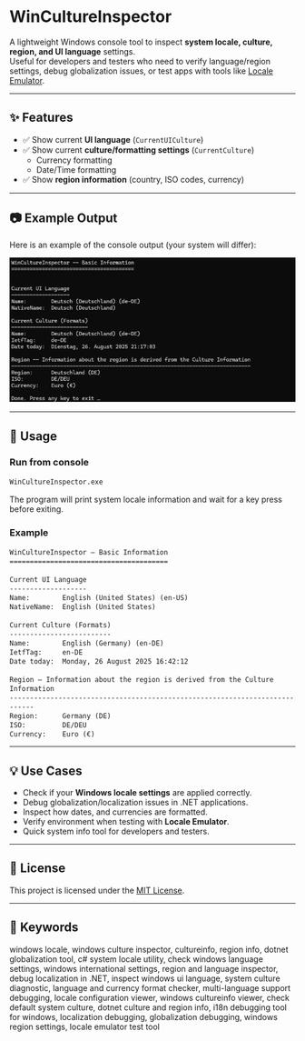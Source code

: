 # WinCultureInspector

A lightweight Windows console tool to inspect **system locale, culture, region, and UI language** settings.  
Useful for developers and testers who need to verify language/region settings, debug globalization issues, or test apps with tools like [Locale Emulator](https://github.com/xupefei/Locale-Emulator).

---

## ✨ Features

- ✅ Show current **UI language** (`CurrentUICulture`)
- ✅ Show current **culture/formatting settings** (`CurrentCulture`)
    - Currency formatting
    - Date/Time formatting
- ✅ Show **region information** (country, ISO codes, currency)

---

## 📷 Example Output

Here is an example of the console output (your system will differ):

![WinCultureInspector Screenshot](docs/ConsoleOutputScreenshot.png)

---

## 🔧 Usage

### Run from console
```bash
WinCultureInspector.exe
```

The program will print system locale information and wait for a key press before exiting.

### Example
```text
WinCultureInspector – Basic Information
=======================================

Current UI Language
-------------------
Name:        English (United States) (en-US)
NativeName:  English (United States)

Current Culture (Formats)
-------------------------
Name:        English (Germany) (en-DE)
IetfTag:     en-DE
Date today:  Monday, 26 August 2025 16:42:12

Region — Information about the region is derived from the Culture Information
----------------------------------------------------------------------------
Region:      Germany (DE)
ISO:         DE/DEU
Currency:    Euro (€)
```

---

## 💡 Use Cases

- Check if your **Windows locale settings** are applied correctly.
- Debug globalization/localization issues in .NET applications.
- Inspect how dates, and currencies are formatted.
- Verify environment when testing with **Locale Emulator**.
- Quick system info tool for developers and testers.

---

## 📜 License

This project is licensed under the [MIT License](LICENSE).

---

## 🔎 Keywords

windows locale, windows culture inspector, cultureinfo, region info, dotnet globalization tool, c# system locale utility, check windows language settings, windows international settings, region and language inspector, debug localization in .NET, inspect windows ui language, system culture diagnostic, language and currency format checker, multi-language support debugging, locale configuration viewer, windows cultureinfo viewer, check default system culture, dotnet culture and region info, i18n debugging tool for windows, localization debugging, globalization debugging, windows region settings, locale emulator test tool
